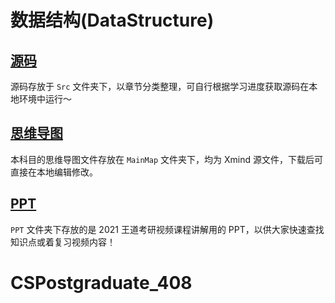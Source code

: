 # 数据结构(DataStructure)

## [源码](Src)
源码存放于 `Src` 文件夹下，以章节分类整理，可自行根据学习进度获取源码在本地环境中运行～

## [思维导图](MindMap)
本科目的思维导图文件存放在 `MainMap` 文件夹下，均为 Xmind 源文件，下载后可直接在本地编辑修改。

## [PPT](PPT)
`PPT` 文件夹下存放的是 2021 王道考研视频课程讲解用的 PPT，以供大家快速查找知识点或着复习视频内容！


# CSPostgraduate_408
